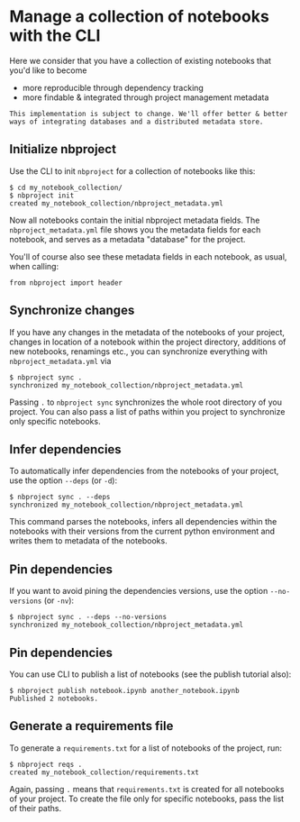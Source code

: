 # Manage a collection of notebooks with the CLI

Here we consider that you have a collection of existing notebooks that you'd like to become

- more reproducible through dependency tracking
- more findable & integrated through project management metadata

```{warning}
This implementation is subject to change. We'll offer better & better ways of integrating databases and a distributed metadata store.
```

## Initialize nbproject

Use the CLI to init `nbproject` for a collection of notebooks like this:

```
$ cd my_notebook_collection/
$ nbproject init
created my_notebook_collection/nbproject_metadata.yml
```

Now all notebooks contain the initial nbproject metadata fields.
The `nbproject_metadata.yml` file shows you the metadata fields for each notebook, and serves as a metadata "database" for the project.

You'll of course also see these metadata fields in each notebook, as usual, when calling:

```
from nbproject import header
```

## Synchronize changes

If you have any changes in the metadata of the notebooks of your project, changes in location of a notebook within the project directory, additions of new notebooks, renamings etc., you can synchronize everything with `nbproject_metadata.yml` via

```
$ nbproject sync .
synchronized my_notebook_collection/nbproject_metadata.yml
```

Passing `.` to `nbproject sync` synchronizes the whole root directory of you project.
You can also pass a list of paths within you project to synchronize only specific notebooks.

## Infer dependencies

To automatically infer dependencies from the notebooks of your project, use the option `--deps` (or `-d`):

```
$ nbproject sync . --deps
synchronized my_notebook_collection/nbproject_metadata.yml
```

This command parses the notebooks, infers all dependencies within the notebooks with their versions
from the current python environment and writes them to metadata of the notebooks.

## Pin dependencies

If you want to avoid pining the dependencies versions, use the option `--no-versions` (or `-nv`):

```
$ nbproject sync . --deps --no-versions
synchronized my_notebook_collection/nbproject_metadata.yml
```

## Pin dependencies

You can use CLI to publish a list of notebooks (see the publish tutorial also):

```
$ nbproject publish notebook.ipynb another_notebook.ipynb
Published 2 notebooks.
```

## Generate a requirements file

To generate a `requirements.txt` for a list of notebooks of the project, run:

```
$ nbproject reqs .
created my_notebook_collection/requirements.txt
```

Again, passing `.` means that `requirements.txt` is created for all notebooks of your project.
To create the file only for specific notebooks, pass the list of their paths.
